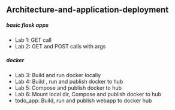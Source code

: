 ## Architecture-and-application-deployment
##### basic flask apps
- Lab 1: GET call
- Lab 2: GET and POST calls with args
##### docker
- Lab 3: Build and run docker locally
- Lab 4: Build , run and publish docker to hub
- Lab 5: Compose and publish docker to hub
- Lab 6: Mount local dir, Compose and publish docker to hub
- todo_app: Build, run and publish webapp to docker hub 